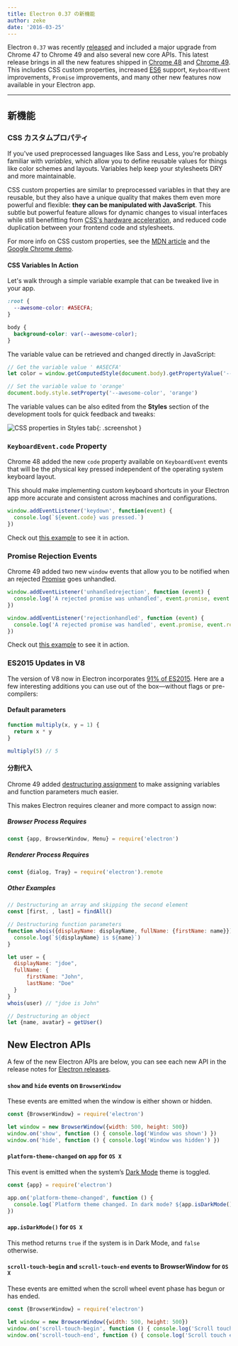 ```yaml
---
title: Electron 0.37 の新機能
author: zeke
date: '2016-03-25'
---
```


Electron `0.37` was recently [released](https://github.com/electron/electron/releases) and included a major upgrade from Chrome 47 to Chrome 49 and also several new core APIs. This latest release brings in all the new features shipped in [Chrome 48](http://blog.chromium.org/2015/12/chrome-48-beta-present-to-cast-devices_91.html) and [Chrome 49](http://blog.chromium.org/2016/02/chrome-49-beta-css-custom-properties.html). This includes CSS custom properties, increased [ES6](http://www.ecma-international.org/ecma-262/6.0/) support, `KeyboardEvent` improvements, `Promise` improvements, and many other new features now available in your Electron app.

---

## 新機能

### CSS カスタムプロパティ

If you've used preprocessed languages like Sass and Less, you're probably familiar with *variables*, which allow you to define reusable values for things like color schemes and layouts. Variables help keep your stylesheets DRY and more maintainable.

CSS custom properties are similar to preprocessed variables in that they are reusable, but they also have a unique quality that makes them even more powerful and flexible: **they can be manipulated with JavaScript**. This subtle but powerful feature allows for dynamic changes to visual interfaces while still benefitting from [CSS's hardware acceleration](https://developer.mozilla.org/en-US/Apps/Fundamentals/Performance/Performance_fundamentals#Use_CSS_animations_and_transitions), and reduced code duplication between your frontend code and stylesheets.

For more info on CSS custom properties, see the [MDN article](https://developer.mozilla.org/en-US/docs/Web/CSS/Using_CSS_variables) and the [Google Chrome demo](https://googlechrome.github.io/samples/css-custom-properties/).

#### CSS Variables In Action

Let's walk through a simple variable example that can be tweaked live in your app.

```css
:root {
  --awesome-color: #A5ECFA;
}

body {
  background-color: var(--awesome-color);
}
```

The variable value can be retrieved and changed directly in JavaScript:

```js
// Get the variable value ' #A5ECFA'
let color = window.getComputedStyle(document.body).getPropertyValue('--awesome-color')

// Set the variable value to 'orange'
document.body.style.setProperty('--awesome-color', 'orange')
```

The variable values can be also edited from the **Styles** section of the development tools for quick feedback and tweaks:

![CSS properties in Styles tab](https://cloud.githubusercontent.com/assets/671378/13991612/1d10eb9c-f0d6-11e5-877b-c4dbc59f1209.gif){: .screenshot }

### `KeyboardEvent.code` Property

Chrome 48 added the new `code` property available on `KeyboardEvent` events that will be the physical key pressed independent of the operating system keyboard layout.

This should make implementing custom keyboard shortcuts in your Electron app more accurate and consistent across machines and configurations.

```js
window.addEventListener('keydown', function(event) {
  console.log(`${event.code} was pressed.`)
})
```

Check out [this example](https://googlechrome.github.io/samples/keyboardevent-code-attribute/) to see it in action.

### Promise Rejection Events

Chrome 49 added two new `window` events that allow you to be notified when an rejected [Promise](https://developer.mozilla.org/en-US/docs/Web/JavaScript/Reference/Global_Objects/Promise) goes unhandled.

```js
window.addEventListener('unhandledrejection', function (event) {
  console.log('A rejected promise was unhandled', event.promise, event.reason)
})

window.addEventListener('rejectionhandled', function (event) {
  console.log('A rejected promise was handled', event.promise, event.reason)
})
```

Check out [this example](https://googlechrome.github.io/samples/promise-rejection-events/index.html) to see it in action.

### ES2015 Updates in V8

The version of V8 now in Electron incorporates [91% of ES2015](https://kangax.github.io/compat-table/es6/#chrome49). Here are a few interesting additions you can use out of the box—without flags or pre-compilers:

#### Default parameters

```js
function multiply(x, y = 1) {
  return x * y
}

multiply(5) // 5
```

#### 分割代入

Chrome 49 added [destructuring assignment](https://developer.mozilla.org/en-US/docs/Web/JavaScript/Reference/Operators/Destructuring_assignment) to make assigning variables and function parameters much easier.

This makes Electron requires cleaner and more compact to assign now:

##### Browser Process Requires

```js
const {app, BrowserWindow, Menu} = require('electron')
```

##### Renderer Process Requires

```js
const {dialog, Tray} = require('electron').remote
```

##### Other Examples

```js
// Destructuring an array and skipping the second element
const [first, , last] = findAll()

// Destructuring function parameters
function whois({displayName: displayName, fullName: {firstName: name}}){
  console.log(`${displayName} is ${name}`)
}

let user = {
  displayName: "jdoe",
  fullName: {
      firstName: "John",
      lastName: "Doe"
  }
}
whois(user) // "jdoe is John"

// Destructuring an object
let {name, avatar} = getUser()
```

## New Electron APIs

A few of the new Electron APIs are below, you can see each new API in the release notes for [Electron releases](https://github.com/electron/electron/releases).

#### `show` and `hide` events on `BrowserWindow`

These events are emitted when the window is either shown or hidden.

```js
const {BrowserWindow} = require('electron')

let window = new BrowserWindow({width: 500, height: 500})
window.on('show', function () { console.log('Window was shown') })
window.on('hide', function () { console.log('Window was hidden') })
```

#### `platform-theme-changed` on `app` for `OS X`

This event is emitted when the system’s [Dark Mode](https://discussions.apple.com/thread/6661740) theme is toggled.

```js
const {app} = require('electron')

app.on('platform-theme-changed', function () {
  console.log(`Platform theme changed. In dark mode? ${app.isDarkMode()}`)
})
```

#### `app.isDarkMode()` for `OS X`

This method returns `true` if the system is in Dark Mode, and `false` otherwise.

#### `scroll-touch-begin` and `scroll-touch-end` events to BrowserWindow for `OS X`

These events are emitted when the scroll wheel event phase has begun or has ended.

```js
const {BrowserWindow} = require('electron')

let window = new BrowserWindow({width: 500, height: 500})
window.on('scroll-touch-begin', function () { console.log('Scroll touch started') })
window.on('scroll-touch-end', function () { console.log('Scroll touch ended') })
```


